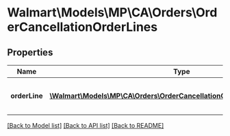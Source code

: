 # Walmart\Models\MP\CA\Orders\OrderCancellationOrderLines

## Properties

Name | Type | Description | Notes
------------ | ------------- | ------------- | -------------
**orderLine** | [**\Walmart\Models\MP\CA\Orders\OrderCancellationOrderLinesOrderLineInner[]**](OrderCancellationOrderLinesOrderLineInner.md) | A list of orderLines to be cancelled |


[[Back to Model list]](./) [[Back to API list]](../../../../../README.md#supported-apis) [[Back to README]](../../../../../README.md)
